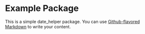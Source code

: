 # Example Package

This is a simple date_helper package. You can use
[Github-flavored Markdown](https://guides.github.com/features/mastering-markdown/)
to write your content.
